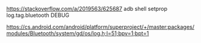 

https://stackoverflow.com/a/2019563/625687
adb shell setprop log.tag.bluetooth DEBUG

https://cs.android.com/android/platform/superproject/+/master:packages/modules/Bluetooth/system/gd/os/log.h;l=51;bpv=1;bpt=1
